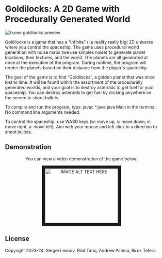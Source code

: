 # Goldilocks: A 2D Game with Procedurally Generated World

![frame goldilocks preview](https://github.com/user-attachments/assets/180f3cd0-25ad-4033-a1d0-043e9cc15961)

Goldilocks is a game that has a "infinite" (i.e reality really big) 2D universe where you control the spaceship. The game uses procedural world generation with noise maps (we use simplex noise) to generate planet locations, their textures, and the world. The planets are all generated at once at the execution of the program. During runtime, the program will render the planets based on their distance from the player's spaceship.

The goal of the game is to find "Goldilocks", a golden planet that was once lost to time. It will be found within the assortment of the procedurally generated worlds, and your goal is to destroy asteroids to get fuel for your spaceship. You can destroy asteroids to get fuel by clicking anywhere on the screen to shoot bullets.

To compile and run the program, type:
javac *.java
java Main
in the terminal. No command line arguments needed.

To control the spaceship, use WASD keys (w: move up, s: move down, d: move right, a: move left). Aim with your mouse and left click in a direction to shoot bullets.

## Demonstration 
<p align="center">
You can view a video demonstration of the game below:
<p align="center">
<a href="http://www.youtube.com/watch?feature=player_embedded&v=rhNE35C7s5U
" target="_blank"><img src="http://img.youtube.com/vi/rhNE35C7s5U/0.jpg" 
alt="IMAGE ALT TEXT HERE" width="240" height="180" border="10" /></a>

## License
Copyright 2023-24: Sergei Leonov, Bilal Tariq, Andrew Palena, Biruk Tefera
